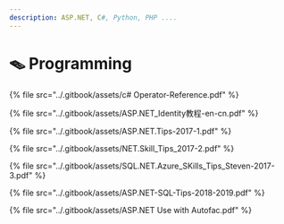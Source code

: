 ```yaml
---
description: ASP.NET, C#, Python, PHP ....
---
```


# 🪤 Programming

{% file src="../.gitbook/assets/c# Operator-Reference.pdf" %}

{% file src="../.gitbook/assets/ASP.NET_Identity教程-en-cn.pdf" %}

{% file src="../.gitbook/assets/ASP.NET.Tips-2017-1.pdf" %}

{% file src="../.gitbook/assets/NET.Skill_Tips_2017-2.pdf" %}

{% file src="../.gitbook/assets/SQL.NET.Azure_SKills_Tips_Steven-2017-3.pdf" %}

{% file src="../.gitbook/assets/ASP.NET-SQL-Tips-2018-2019.pdf" %}

{% file src="../.gitbook/assets/ASP.NET Use with Autofac.pdf" %}
